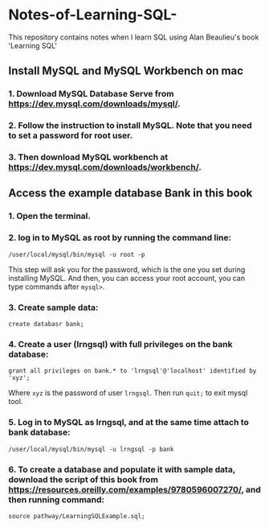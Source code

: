 # Notes-of-Learning-SQL-
This repository contains notes when I learn SQL using Alan Beaulieu's book 'Learning SQL'
## Install MySQL and MySQL Workbench on mac
### 1. Download MySQL Database Serve from https://dev.mysql.com/downloads/mysql/.
### 2. Follow the instruction to install MySQL. Note that you need to set a password for root user.
### 3. Then download MySQL workbench at https://dev.mysql.com/downloads/workbench/.
## Access the example database Bank in this book
### 1. Open the terminal.
### 2. log in to MySQL as root by running the command line: 
```
/user/local/mysql/bin/mysql -u root -p
```
This step will ask you for the password, which is the one you set during installing MySQL. And then, you can access your root account, you can type commands after `mysql>`. 

### 3. Create sample data:
```
create databasr bank;
```
### 4. Create a user (lrngsql) with full privileges on the bank database:
```
grant all privileges on bank.* to 'lrngsql'@'localhost' identified by 'xyz';
```
Where `xyz` is the password of user `lrngsql`.
Then run `quit;` to exit mysql tool.
### 5. Log in to MySQL as lrngsql, and at the same time attach to bank database:
```
/user/local/mysql/bin/mysql -u lrngsql -p bank
```
### 6. To create a database and populate it with sample data, download the script of this book from https://resources.oreilly.com/examples/9780596007270/, and then running command:
```
source pathway/LearningSQLExample.sql;
```

